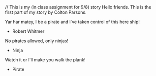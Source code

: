 // This is my (in class assignment for 9/8) story
Hello friends. This is the first part of my story by Colton Parsons.

Yar har matey, I be a pirate and I've taken control of this here ship!
   - Robert Whitmer

No pirates allowed, only ninjas!
   - Ninja

Watch it or I'll make you walk the plank!
   - Pirate
